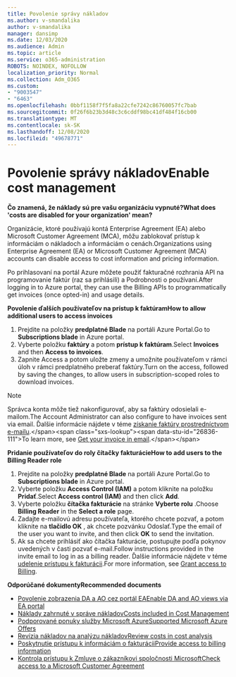 ```yaml
---
title: Povolenie správy nákladov
ms.author: v-smandalika
author: v-smandalika
manager: dansimp
ms.date: 12/03/2020
ms.audience: Admin
ms.topic: article
ms.service: o365-administration
ROBOTS: NOINDEX, NOFOLLOW
localization_priority: Normal
ms.collection: Adm_O365
ms.custom:
- "9003547"
- "6463"
ms.openlocfilehash: 0bbf1158f7f5fa8a22cfe7242c86760057fc7bab
ms.sourcegitcommit: 0f26f6b23b3d48c3c6cddf98bc41df484f16cb00
ms.translationtype: MT
ms.contentlocale: sk-SK
ms.lasthandoff: 12/08/2020
ms.locfileid: "49678771"
---
```

# <a name="enable-cost-management"></a><span data-ttu-id="26836-102">Povolenie správy nákladov</span><span class="sxs-lookup"><span data-stu-id="26836-102">Enable cost management</span></span>

<span data-ttu-id="26836-103">**Čo znamená, že náklady sú pre vašu organizáciu vypnuté?**</span><span class="sxs-lookup"><span data-stu-id="26836-103">**What does 'costs are disabled for your organization' mean?**</span></span>

<span data-ttu-id="26836-104">Organizácie, ktoré používajú kontá Enterprise Agreement (EA) alebo Microsoft Customer Agreement (MCA), môžu zablokovať prístup k informáciám o nákladoch a informáciám o cenách.</span><span class="sxs-lookup"><span data-stu-id="26836-104">Organizations using Enterprise Agreement (EA) or Microsoft Customer Agreement (MCA) accounts can disable access to cost information and pricing information.</span></span>

<span data-ttu-id="26836-105">Po prihlasovaní na portál Azure môžete použiť fakturačné rozhrania API na programovanie faktúr (raz sa prihlásili) a Podrobnosti o používaní.</span><span class="sxs-lookup"><span data-stu-id="26836-105">After logging in to Azure portal, they can use the Billing APIs to programmatically get invoices (once opted-in) and usage details.</span></span>

<span data-ttu-id="26836-106">**Povolenie ďalších používateľov na prístup k faktúram**</span><span class="sxs-lookup"><span data-stu-id="26836-106">**How to allow additional users to access invoices**</span></span>

1. <span data-ttu-id="26836-107">Prejdite na položky **predplatné Blade** na portáli Azure Portal.</span><span class="sxs-lookup"><span data-stu-id="26836-107">Go to **Subscriptions blade** in Azure portal.</span></span>
2. <span data-ttu-id="26836-108">Vyberte položku **faktúry** a potom **prístup k faktúram**.</span><span class="sxs-lookup"><span data-stu-id="26836-108">Select **Invoices** and then **Access to invoices**.</span></span>
3. <span data-ttu-id="26836-109">Zapnite Access a potom uložte zmeny a umožnite používateľom v rámci úloh v rámci predplatného preberať faktúry.</span><span class="sxs-lookup"><span data-stu-id="26836-109">Turn on the access, followed by saving the changes, to allow users in subscription-scoped roles to download invoices.</span></span>

> [!NOTE]
> <span data-ttu-id="26836-110">Správca konta môže tiež nakonfigurovať, aby sa faktúry odosielali e-mailom.</span><span class="sxs-lookup"><span data-stu-id="26836-110">The Account Administrator can also configure to have invoices sent via email.</span></span> <span data-ttu-id="26836-111">Ďalšie informácie nájdete v téme [získanie faktúry prostredníctvom e-mailu](https://docs.microsoft.com/azure/cost-management-billing/manage/download-azure-invoice-daily-usage-date?).</span><span class="sxs-lookup"><span data-stu-id="26836-111">To learn more, see [Get your invoice in email](https://docs.microsoft.com/azure/cost-management-billing/manage/download-azure-invoice-daily-usage-date?).</span></span>

<span data-ttu-id="26836-112">**Pridanie používateľov do roly čítačky fakturácie**</span><span class="sxs-lookup"><span data-stu-id="26836-112">**How to add users to the Billing Reader role**</span></span>

1. <span data-ttu-id="26836-113">Prejdite na položky **predplatné Blade** na portáli Azure Portal.</span><span class="sxs-lookup"><span data-stu-id="26836-113">Go to **Subscriptions blade** in Azure portal.</span></span>
2. <span data-ttu-id="26836-114">Vyberte položku **Access Control (IAM)** a potom kliknite na položku **Pridať**.</span><span class="sxs-lookup"><span data-stu-id="26836-114">Select **Access control (IAM)** and then click **Add**.</span></span>
3. <span data-ttu-id="26836-115">Vyberte položku **čítačka fakturácie** na stránke **Vyberte rolu** .</span><span class="sxs-lookup"><span data-stu-id="26836-115">Choose **Billing Reader** in the **Select a role** page.</span></span>
4. <span data-ttu-id="26836-116">Zadajte e-mailovú adresu používateľa, ktorého chcete pozvať, a potom kliknite na **tlačidlo OK** , ak chcete pozvánku Odoslať.</span><span class="sxs-lookup"><span data-stu-id="26836-116">Type the email of the user you want to invite, and then click **OK** to send the invitation.</span></span>
5. <span data-ttu-id="26836-117">Ak sa chcete prihlásiť ako čítačka fakturácie, postupujte podľa pokynov uvedených v časti pozvať e-mail.</span><span class="sxs-lookup"><span data-stu-id="26836-117">Follow instructions provided in the invite email to log in as a billing reader.</span></span> <span data-ttu-id="26836-118">Ďalšie informácie nájdete v téme [udelenie prístupu k fakturácii](https://docs.microsoft.com/azure/cost-management-billing/manage/manage-billing-access?WT.mc_id=Portal-Microsoft_Azure_Support#opt-in).</span><span class="sxs-lookup"><span data-stu-id="26836-118">For more information, see [Grant access to Billing](https://docs.microsoft.com/azure/cost-management-billing/manage/manage-billing-access?WT.mc_id=Portal-Microsoft_Azure_Support#opt-in).</span></span>

<span data-ttu-id="26836-119">**Odporúčané dokumenty**</span><span class="sxs-lookup"><span data-stu-id="26836-119">**Recommended documents**</span></span>

- [<span data-ttu-id="26836-120">Povolenie zobrazenia DA a AO cez portál EA</span><span class="sxs-lookup"><span data-stu-id="26836-120">Enable DA and AO views via EA portal</span></span>](https://docs.microsoft.com/azure/cost-management-billing/costs/assign-access-acm-data?WT.mc_id=Portal-Microsoft_Azure_Support#enable-access-to-costs-in-the-ea-portal)
- [<span data-ttu-id="26836-121">Náklady zahrnuté v správe nákladov</span><span class="sxs-lookup"><span data-stu-id="26836-121">Costs included in Cost Management</span></span>](https://docs.microsoft.com/azure/cost-management-billing/costs/understand-cost-mgt-data?WT.mc_id=Portal-Microsoft_Azure_Support#costs-included-in-cost-management)
- [<span data-ttu-id="26836-122">Podporované ponuky služby Microsoft Azure</span><span class="sxs-lookup"><span data-stu-id="26836-122">Supported Microsoft Azure Offers</span></span>](https://docs.microsoft.com/azure/cost-management-billing/costs/understand-cost-mgt-data?WT.mc_id=Portal-Microsoft_Azure_Support#supported-microsoft-azure-offers)
- [<span data-ttu-id="26836-123">Revízia nákladov na analýzu nákladov</span><span class="sxs-lookup"><span data-stu-id="26836-123">Review costs in cost analysis</span></span>](https://docs.microsoft.com/azure/cost-management-billing/costs/quick-acm-cost-analysis?WT.mc_id=Portal-Microsoft_Azure_Support&tabs=azure-portal#review-costs-in-cost-analysis)
- [<span data-ttu-id="26836-124">Poskytnutie prístupu k informáciám o fakturácii</span><span class="sxs-lookup"><span data-stu-id="26836-124">Provide access to billing information</span></span>](https://docs.microsoft.com/azure/cost-management-billing/manage/manage-billing-access?WT.mc_id=Portal-Microsoft_Azure_Support)
- [<span data-ttu-id="26836-125">Kontrola prístupu k Zmluve o zákazníkovi spoločnosti Microsoft</span><span class="sxs-lookup"><span data-stu-id="26836-125">Check access to a Microsoft Customer Agreement</span></span>](https://docs.microsoft.com/azure/cost-management-billing/manage/download-azure-invoice-daily-usage-date?WT.mc_id=Portal-Microsoft_Azure_Support#check-access-to-a-microsoft-customer-agreement)






